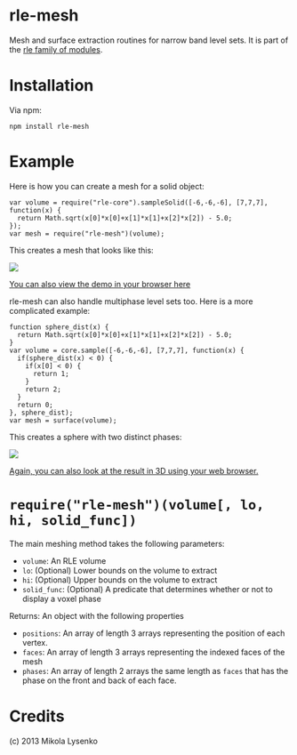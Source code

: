 rle-mesh
========
Mesh and surface extraction routines for narrow band level sets.  It is part of the [rle family of modules](https://github.com/mikolalysenko/rle-csg).

Installation
============
Via npm:

    npm install rle-mesh

Example
=======
Here is how you can create a mesh for a solid object:

    var volume = require("rle-core").sampleSolid([-6,-6,-6], [7,7,7], function(x) {
      return Math.sqrt(x[0]*x[0]+x[1]*x[1]+x[2]*x[2]) - 5.0;
    });
    var mesh = require("rle-mesh")(volume);

This creates a mesh that looks like this:

![](https://raw.github.com/mikolalysenko/rle-mesh/master/images/solid.png)

[You can also view the demo in your browser here](http://mikolalysenko.github.com/rle-mesh/examples/simple/www/index.html)

rle-mesh can also handle multiphase level sets too.  Here is a more complicated example:

    function sphere_dist(x) {
      return Math.sqrt(x[0]*x[0]+x[1]*x[1]+x[2]*x[2]) - 5.0;
    }
    var volume = core.sample([-6,-6,-6], [7,7,7], function(x) {
      if(sphere_dist(x) < 0) {
        if(x[0] < 0) {
          return 1;
        }
        return 2;
      }
      return 0;
    }, sphere_dist);
    var mesh = surface(volume);

This creates a sphere with two distinct phases:

![](https://raw.github.com/mikolalysenko/rle-mesh/master/images/multi.png)

[Again, you can also look at the result in 3D using your web browser.](http://mikolalysenko.github.com/rle-mesh/examples/simpleMultiphase/www/index.html)

`require("rle-mesh")(volume[, lo, hi, solid_func])`
===================================================
The main meshing method takes the following parameters:

* `volume`: An RLE volume
* `lo`: (Optional) Lower bounds on the volume to extract
* `hi`: (Optional) Upper bounds on the volume to extract
* `solid_func`: (Optional) A predicate that determines whether or not to display a voxel phase

Returns: An object with the following properties
* `positions`: An array of length 3 arrays representing the position of each vertex.
* `faces`: An array of length 3 arrays representing the indexed faces of the mesh
* `phases`: An array of length 2 arrays the same length as `faces` that has the phase on the front and back of each face.

Credits
=======
(c) 2013 Mikola Lysenko

